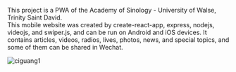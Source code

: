 This project is a PWA of the Academy of Sinology - University of Walse, Trinity Saint David. <br/>
This mobile website was created by create-react-app, express, nodejs, videojs, and swiper.js, and can be run on Android and iOS devices. It contains articles, videos, radios, lives, photos, news, and special topics, and some of them can be shared in Wechat.<br/>

![ciguang1](https://user-images.githubusercontent.com/22565449/59557725-356e9880-8faf-11e9-807b-00eb377ff330.jpg)

